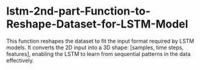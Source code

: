 # lstm-2nd-part-Function-to-Reshape-Dataset-for-LSTM-Model
This function reshapes the dataset to fit the input format required by LSTM models. It converts the 2D input into a 3D shape: [samples, time steps, features], enabling the LSTM to learn from sequential patterns in the data effectively.
